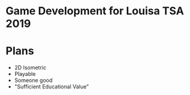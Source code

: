 # Game Development for Louisa TSA 2019

# Plans
* 2D Isometric
* Playable
* Someone good
* "Sufficient Educational Value"